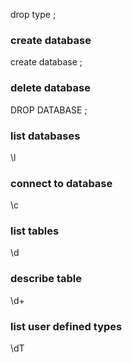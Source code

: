 drop type <type>;

### create database
create database <name>;

### delete database
DROP DATABASE <name>;

### list databases
\l

### connect to database
\c <name>

### list tables
\d

### describe table
\d+ <name>

### list user defined types
\dT

